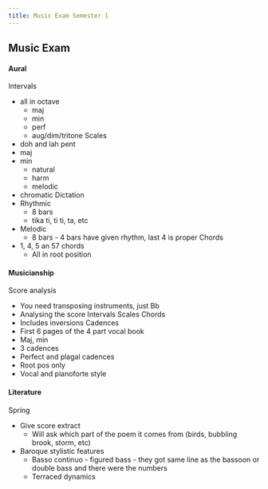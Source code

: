```yaml
---
title: Music Exam Semester 1
---
```


## Music Exam
#### Aural
Intervals
- all in octave
	- maj
	- min
	- perf
	- aug/dim/tritone
Scales
- doh and lah pent
- maj
- min
	- natural
	- harm
	- melodic
- chromatic
Dictation
- Rhythmic
	- 8 bars
	- tika ti, ti ti, ta, etc
- Melodic
	- 8 bars - 4 bars have given rhythm, last 4 is proper
Chords
- 1, 4, 5 an 57 chords
	- All in root position

#### Musicianship
Score analysis
- You need transposing instruments, just Bb
- Analysing the score
Intervals
Scales
Chords
- Includes inversions
Cadences
- First 6 pages of the 4 part vocal book
- Maj, min
- 3 cadences
- Perfect and plagal cadences
- Root pos only
- Vocal and pianoforte style
#### Literature
Spring
- Give score extract
	- Will ask which part of the poem it comes from (birds, bubbling brook, storm, etc)
- Baroque stylistic features
	- Basso continuo - figured bass - they got same line as the bassoon or double bass and there were the numbers
	- Terraced dynamics
